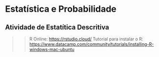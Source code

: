 # Estatística e Probabilidade
## Atividade de Estatítica Descritiva
>> R Online: https://rstudio.cloud/ 
>> Tutorial para instalar o R: https://www.datacamp.com/community/tutorials/installing-R-windows-mac-ubuntu 
